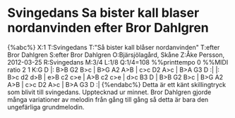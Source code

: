 # Svingedans Sa bister kall blaser nordanvinden efter Bror Dahlgren

{%abc%}
X:1
T:Svingedans
T:"Så bister kall blåser nordanvinden"
T:efter Bror Dahlgren
S:efter Bror Dahlgren
O:Bjärsjölagård, Skåne
Z:Åke Persson, 2012-03-25
R:Svingedans
M:3/4
L:1/8
Q:1/4=108
%%printtempo 0
%%MIDI ratio 2 1
K:G
 D |: B>B G2 B>c | B>G A2 A>B | c>c D2 A>c | B>A G3 D :|
|: B>c d2 d>B | e>B c2 c>e | A>B c2 c>e | d>c B3 D |
B>B G2 B>c | B>G A2 A>B | c>c D2 A>c | B>A G3 D :|
{%endabc%}
Detta är ett känt skillingtryck som blivit till svingedans.
Upptecknad ur minnet. Bror Dahlgren gjorde många variationer av melodin
från gång till gång så detta är bara den ungefärliga grundmelodin.
